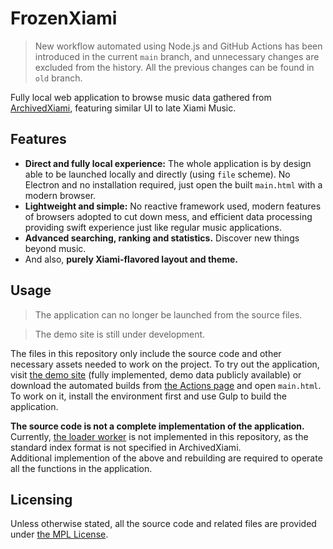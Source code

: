 # FrozenXiami

> New workflow automated using Node.js and GitHub Actions has been introduced in the current `main` branch, and unnecessary changes are excluded from the history. All the previous changes can be found in `old` branch.

Fully local web application to browse music data gathered from [ArchivedXiami](https://github.com/WRtux/ArchivedXiami), featuring similar UI to late Xiami Music.

## Features

* **Direct and fully local experience:** The whole application is by design able to be launched locally and directly (using `file` scheme). No Electron and no installation required, just open the built `main.html` with a modern browser.
* **Lightweight and simple:** No reactive framework used, modern features of browsers adopted to cut down mess, and efficient data processing providing swift experience just like regular music applications.
* **Advanced searching, ranking and statistics.** Discover new things beyond music.
* And also, **purely Xiami-flavored layout and theme.**

## Usage

> The application can no longer be launched from the source files.

> The demo site is still under development.

The files in this repository only include the source code and other necessary assets needed to work on the project. To try out the application, visit [the demo site](https://xiami.frozen.cool/) (fully implemented, demo data publicly available) or download the automated builds from [the Actions page](https://github.com/WRtux/FrozenXiami/actions) and open `main.html`. To work on it, install the environment first and use Gulp to build the application.

**The source code is not a complete implementation of the application.** Currently, [the loader worker](/source/web/loader.worker.js) is not implemented in this repository, as the standard index format is not specified in ArchivedXiami.  
Additional implemention of the above and rebuilding are required to operate all the functions in the application.

## Licensing

Unless otherwise stated, all the source code and related files are provided under [the MPL License](/LICENSE.txt).
